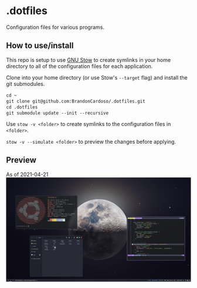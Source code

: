 # .dotfiles
Configuration files for various programs.

## How to use/install
This repo is setup to use [GNU Stow](https://www.gnu.org/software/stow/) to create symlinks in your home directory to all of the configuration files for each application.

Clone into your home directory (or use Stow's `--target` flag) and install the git submodules.
```
cd ~
git clone git@github.com:BrandonCardoso/.dotfiles.git
cd .dotfiles
git submodule update --init --recursive
```

Use `stow -v <folder>` to create symlinks to the configuration files in `<folder>`.

`stow -v --simulate <folder>` to preview the changes before applying.


## Preview
As of 2021-04-21
![preview of desktop with configurations applied](./preview.png)
